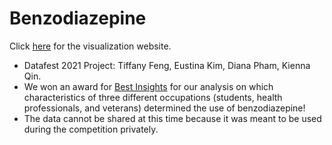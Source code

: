 # Benzodiazepine

Click [here](df-visuals.html) for the visualization website.

- Datafest 2021 Project: Tiffany Feng, Eustina Kim, Diana Pham, Kienna Qin.
- We won an award for [Best Insights](http://datafest.stat.ucla.edu/competition/2021-asa-datafesttm-results/) for our analysis on which characteristics of three different occupations (students, health professionals, and veterans) determined the use of benzodiazepine!
- The data cannot be shared at this time because it was meant to be used during the competition privately. 

